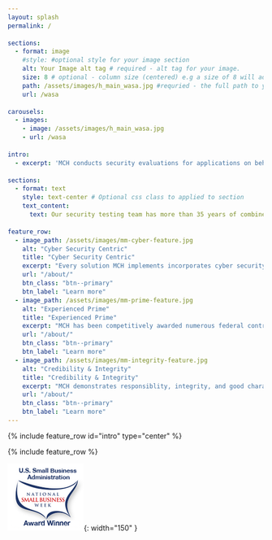 ```yaml
---
layout: splash
permalink: /

sections:
  - format: image
    #style: #optional style for your image section
    alt: Your Image alt tag # required - alt tag for your image.
    size: 8 # optional - column size (centered) e.g a size of 8 will add your image to a col-sm-8 div with an offset of 2 to ensure it's centered.
    path: /assets/images/h_main_wasa.jpg #requried - the full path to your image.
    url: /wasa
    
carousels:
  - images: 
    - image: /assets/images/h_main_wasa.jpg
    - url: /wasa

intro: 
  - excerpt: 'MCH conducts security evaluations for applications on behalf of organizations. We provide this service both directly and indirectly, as well as a subcontractor for prominent cybersecurity advisory firms and government agencies.'

sections:
  - format: text
    style: text-center # Optional css class to applied to section
    text_content:
      text: Our security testing team has more than 35 years of combined development and application security experience.  Our staff has access to a broad variety of testing and analysis testing tools to perform static (SAST) and dynamic (DAST) security testing, Software Composition Analysis (SCA), Manual Application Penetration Testing, Threat Modeling and Secure Code Reviews.

feature_row:
  - image_path: /assets/images/mm-cyber-feature.jpg
    alt: "Cyber Security Centric"
    title: "Cyber Security Centric"
    excerpt: "Every solution MCH implements incorporates cyber security safeguards, protections, and best practices."
    url: "/about/"
    btn_class: "btn--primary"
    btn_label: "Learn more"
  - image_path: /assets/images/mm-prime-feature.jpg
    alt: "Experienced Prime"
    title: "Experienced Prime"
    excerpt: "MCH has been competitively awarded numerous federal contracts it performed with exceptional results & CPARS."
    url: "/about/"
    btn_class: "btn--primary"
    btn_label: "Learn more"
  - image_path: /assets/images/mm-integrity-feature.jpg
    alt: "Credibility & Integrity"
    title: "Credibility & Integrity"
    excerpt: "MCH demonstrates responsiblity, integrity, and good character in its contract management activities."
    url: "/about/"
    btn_class: "btn--primary"
    btn_label: "Learn more"      
---
```


{% include feature_row id="intro" type="center" %}

{% include feature_row %}

![US Small Business Week Award Winner](/assets/images/sba_nsbw_award_winner.png){: width="150" }
